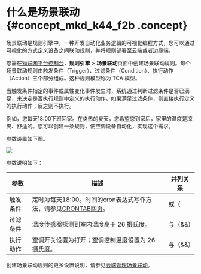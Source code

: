 # 什么是场景联动 {#concept_mkd_k44_f2b .concept}

场景联动是规则引擎中，一种开发自动化业务逻辑的可视化编程方式，您可以通过可视化的方式定义设备之间联动规则，并将规则部署至云端或者边缘端。

您需在[物联网平台控制台](https://iot.console.aliyun.com/)，**规则引擎** \> **场景联动**页面中创建场景联动规则。每个场景联动规则由触发条件（Trigger）、过滤条件（Condition）、执行动作（Action）三个部分组成。这种规则模型称为 TCA 模型。

当触发条件指定的事件或属性变化事件发生时，系统通过判断过滤条件是否已满足，来决定是否执行规则中定义的执行动作。如果满足过滤条件，则直接执行定义的执行动作；反之则不执行。

例如，您每天18:00下班回家。在炎热的夏天，您希望您到家后，家里的温度是凉爽、舒适的。您可以创建一条规则，使空调设备自动化，实现这个需求。

参数设置如下图。

![](http://static-aliyun-doc.oss-cn-hangzhou.aliyuncs.com/assets/img/15098/15548848236486_zh-CN.png)

参数说明如下：

|参数|描述|并列关系|
|--|--|----|
|触发条件|定时为每天18:00。时间的cron表达式写作方法，请参见[CRONTAB网页](http://crontab.org/)。|或（||）|
|过滤条件|温度传感器探测到室内温度高于 26 摄氏度。|与（&&）|
|执行动作|空调开关设置为打开；空调控制温度设置为 26 摄氏度。|与（&&）|

创建场景联动规则的更多设置说明，请参见[云端管理场景联动](cn.zh-CN/用户指南/场景联动/云端场景联动.md#)。

